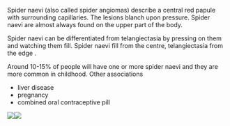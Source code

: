 Spider naevi (also called spider angiomas) describe a central red papule with surrounding capillaries. The lesions blanch upon pressure. Spider naevi are almost always found on the upper part of the body.   
  
Spider naevi can be differentiated from telangiectasia by pressing on them and watching them fill. Spider naevi fill from the centre, telangiectasia from the edge .  
  
Around 10\-15% of people will have one or more spider naevi and they are more common in childhood. Other associations  
* liver disease
* pregnancy
* combined oral contraceptive pill

  
[![](https://d32xxyeh8kfs8k.cloudfront.net/images_Passmedicine/dsx061.jpg)](https://d32xxyeh8kfs8k.cloudfront.net/images_Passmedicine/dsx061.jpg)[![](https://d32xxyeh8kfs8k.cloudfront.net/images_Passmedicine/ddd062.jpg)](https://d32xxyeh8kfs8k.cloudfront.net/images_Passmedicine/ddd062b.jpg)